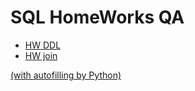 # SQL HomeWorks QA

* [HW DDL](https://github.com/ItGroupAlex/SQL/tree/main/HW1_DDL "link")
* [HW join](https://github.com/ItGroupAlex/SQL/blob/main/HW2_Join.sql "link")

[(with autofilling by Python)](https://github.com/ItGroupAlex/Python/blob/main/AutoFilling.py "link")


